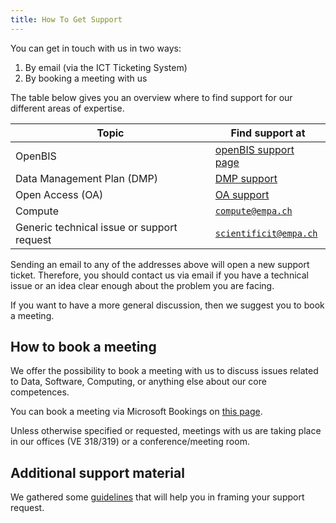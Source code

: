 ```yaml
---
title: How To Get Support
---
```


You can get in touch with us in two ways:

1. By email (via the ICT Ticketing System)
2. By booking a meeting with us

The table below gives you an overview where to find support for our different areas of expertise.

| Topic                                      | Find support at                                                                                     |
| ------------------------------------------ | --------------------------------------------------------------------------------------------------- |
| OpenBIS                                    | [openBIS support page](/rdm/openBIS/Support)                                 |
| Data Management Plan (DMP)                 | [DMP support](/rdm/Data_Management_Plan/index.md/#dmp-templates-and-support) |
| Open Access (OA)                           | [OA support](/rdm/Open_Access/index.md/#support)                             |
| Compute                                    | [`compute@empa.ch`](mailto:compute@empa.ch)                                                         |
| Generic technical issue or support request | [`scientificit@empa.ch`](mailto:scientificit@empa.ch)                                               |

Sending an email to any of the addresses above will open a new support ticket.
Therefore, you should contact us via email if you have a technical issue or an idea clear enough about the problem you are facing.

If you want to have a more general discussion, then we suggest you to book a meeting.

## How to book a meeting

We offer the possibility to book a meeting with us to discuss issues related to Data, Software, Computing, or anything else about our core competences.

You can book a meeting via Microsoft Bookings on [this page](https://outlook.office365.com/book/ScientificITSupport@empa.ch/).

Unless otherwise specified or requested, meetings with us are taking place in our offices (VE 318/319) or a conference/meeting room.

## Additional support material

We gathered some [guidelines](/support/guidelines) that will help you in framing your support request.
